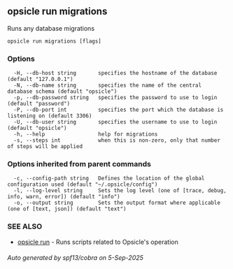 ## opsicle run migrations

Runs any database migrations

```
opsicle run migrations [flags]
```

### Options

```
  -H, --db-host string       specifies the hostname of the database (default "127.0.0.1")
  -N, --db-name string       specifies the name of the central database schema (default "opsicle")
  -p, --db-password string   specifies the password to use to login (default "password")
  -P, --db-port int          specifies the port which the database is listening on (default 3306)
  -U, --db-user string       specifies the username to use to login (default "opsicle")
  -h, --help                 help for migrations
  -s, --steps int            when this is non-zero, only that number of steps will be applied
```

### Options inherited from parent commands

```
  -c, --config-path string   Defines the location of the global configuration used (default "~/.opsicle/config")
  -l, --log-level string     Sets the log level (one of [trace, debug, info, warn, error]) (default "info")
  -o, --output string        Sets the output format where applicable (one of [text, json]) (default "text")
```

### SEE ALSO

* [opsicle run](cli/opsicle_run.md)	 - Runs scripts related to Opsicle's operation

###### Auto generated by spf13/cobra on 5-Sep-2025
